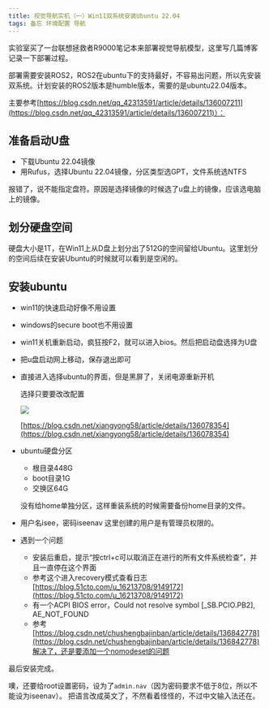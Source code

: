 ```yaml
---
title: 视觉导航实机（一）Win11双系统安装Ubuntu 22.04
tags: 备忘 环境配置 导航
---
```


实验室买了一台联想拯救者R9000笔记本来部署视觉导航模型，这里写几篇博客记录一下部署过程。
<!--more-->

部署需要安装ROS2，ROS2在ubuntu下的支持最好，不容易出问题，所以先安装双系统。计划安装的ROS2版本是humble版本，需要的是ubuntu22.04版本。

主要参考[https://blog.csdn.net/qq_42313591/article/details/136007211](https://blog.csdn.net/qq_42313591/article/details/136007211)）：

## 准备启动U盘
- 下载Ubuntu 22.04镜像
- 用Rufus，选择Ubuntu 22.04镜像，分区类型选GPT，文件系统选NTFS

报错了，说不能指定盘符。原因是选择镜像的时候选了u盘上的镜像，应该选电脑上的镜像。

## 划分硬盘空间
硬盘大小是1T，在Win11上从D盘上划分出了512G的空间留给Ubuntu。这里划分的空间后续在安装Ubuntu的时候就可以看到是空闲的。

## 安装ubuntu
- win11的快速启动好像不用设置
- windows的secure boot也不用设置

- win11关机重新启动，疯狂按F2，就可以进入bios。然后把启动盘选择为U盘
- 把u盘启动网上移动，保存退出即可
- 直接进入选择ubuntu的界面，但是黑屏了，关闭电源重新开机

    选择只要要改改配置

    ![](https://secure2.wostatic.cn/static/fuyX2HWKcxytV7ZjPgFiKm/image.png?auth_key=1737302564-mjVjW7gd3w4eWJJy657bcb-0-5ae026e686cf932ce2c4ffbb52399b21)

    [https://blog.csdn.net/xiangyong58/article/details/136078354](https://blog.csdn.net/xiangyong58/article/details/136078354)

- ubuntu硬盘分区
    - 根目录448G
    - boot目录1G
    - 交换区64G

    没有给home单独分区，这样重装系统的时候需要备份home目录的文件。

- 用户名isee，密码iseenav
    这里创建的用户是有管理员权限的。

- 遇到一个问题
    - 安装后重启，提示“按ctrl+c可以取消正在进行的所有文件系统检查”，并且一直停在这个界面
    - 参考这个进入recovery模式查看日志[https://blog.51cto.com/u_16213708/9149172](https://blog.51cto.com/u_16213708/9149172)
    - 有一个ACPI BIOS error，Could not resolve symbol [\_SB.PCIO.PB2], AE_NOT_FOUND
    - 参考[https://blog.csdn.net/chushengbajinban/article/details/136842778](https://blog.csdn.net/chushengbajinban/article/details/136842778)解决了，还是要添加一个nomodeset的问题

最后安装完成。

噢，还要给root设置密码，设为了`admin.nav`（因为密码要求不低于8位，所以不能设为iseenav）。
把语言改成英文了，不然看着怪怪的，不过中文输入法还在。

